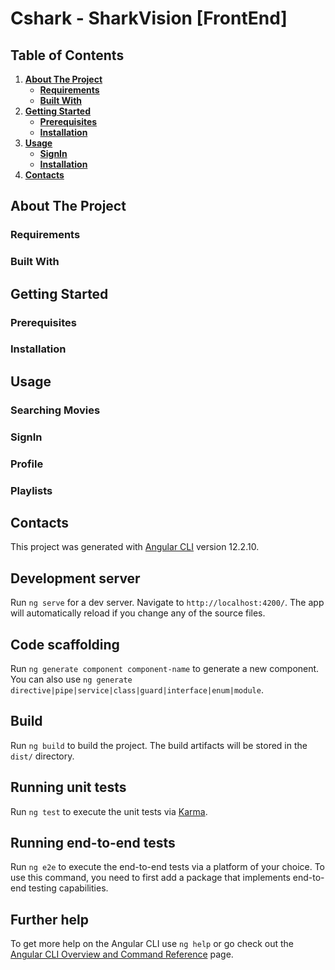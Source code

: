 # Cshark - SharkVision [FrontEnd]

## Table of Contents

1. [**About The Project**](#About-The-Project)
   - [**Requirements**](#Requirements)
   - [**Built With**](#Built-With)
2. [**Getting Started**](#Getting-Started)
   - [**Prerequisites**](#Prerequisites)
   - [**Installation**](#Installation)
3. [**Usage**](#Usage)
   - [**SignIn**](#SignIn)
   - [**Installation**](#Installation)
4. [**Contacts**](#Contacts)

## About The Project

### Requirements

### Built With

## Getting Started

### Prerequisites

### Installation

## Usage

### Searching Movies

### SignIn

### Profile

### Playlists

## Contacts

This project was generated with [Angular CLI](https://github.com/angular/angular-cli) version 12.2.10.

## Development server

Run `ng serve` for a dev server. Navigate to `http://localhost:4200/`. The app will automatically reload if you change any of the source files.

## Code scaffolding

Run `ng generate component component-name` to generate a new component. You can also use `ng generate directive|pipe|service|class|guard|interface|enum|module`.

## Build

Run `ng build` to build the project. The build artifacts will be stored in the `dist/` directory.

## Running unit tests

Run `ng test` to execute the unit tests via [Karma](https://karma-runner.github.io).

## Running end-to-end tests

Run `ng e2e` to execute the end-to-end tests via a platform of your choice. To use this command, you need to first add a package that implements end-to-end testing capabilities.

## Further help

To get more help on the Angular CLI use `ng help` or go check out the [Angular CLI Overview and Command Reference](https://angular.io/cli) page.
